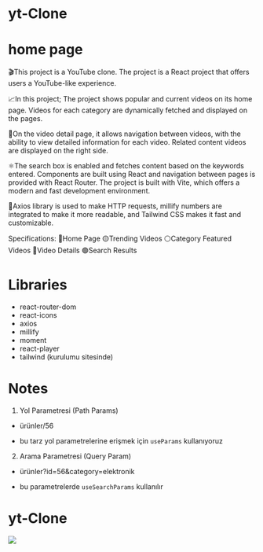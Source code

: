 # yt-Clone

<h1>home page</h1>

🎬This project is a YouTube clone. The project is a React project that offers users a YouTube-like experience. 

📈In this project;
The project shows popular and current videos on its home page. Videos for each category are dynamically fetched and displayed on the pages. 

🎥On the video detail page, it allows navigation between videos, with the ability to view detailed information for each video. Related content videos are displayed on the right side. 

⚛️The search box is enabled and fetches content based on the keywords entered. Components are built using React and navigation between pages is provided with React Router. The project is built with Vite, which offers a modern and fast development environment. 

🎫Axios library is used to make HTTP requests, millify numbers are integrated to make it more readable, and Tailwind CSS makes it fast and customizable.

Specifications:
🔵Home Page
🟡Trending Videos
⚪Category Featured Videos 
🔴Video Details
🟢Search Results


# Libraries
- react-router-dom
- react-icons
- axios
- millify
- moment
- react-player
- tailwind (kurulumu sitesinde)


# Notes
1. Yol Parametresi (Path Params)

- ürünler/56

* bu tarz yol parametrelerine erişmek için `useParams` kullanıyoruz

2. Arama Parametresi (Query Param)

- ürünler?id=56&category=elektronik

* bu parametrelerde `useSearchParams` kullanılır 
# yt-Clone
<img src="./public/yt-Clone.gif"/>
